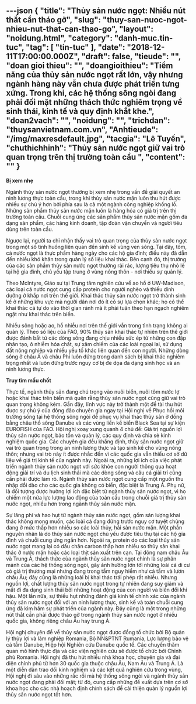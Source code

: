 ---json
{
    "title": "Thủy sản nước ngọt: Nhiều nút thắt cần tháo gỡ",
    "slug": "thuy-san-nuoc-ngot-nhieu-nut-that-can-thao-go",
    "layout": "noidung.html",
    "category": "danh-muc.tin-tuc",
    "tag": [
        "tin-tuc"
    ],
    "date": "2018-12-11T17:00:00.000Z",
    "draft": false,
    "tieude": "",
    "doan gioi thieu": "",
    "doangioithieu": "Tiềm năng của thủy sản nước ngọt rất lớn, vậy nhưng ngành hàng này vẫn chưa được phát triển tưng xứng. Trong khi, các hệ thống sông ngòi đang phải đối mặt những thách thức nghiêm trọng về sinh thái, kinh tế và quy định khắt khe.",
    "doan2vach": "",
    "noidung": "",
    "trichdan": "thuysanvietnam.com.vn",
    "Anhtieude": "/img/maxresdefault.jpg",
    "tacgia": "Lê Tuyến",
    "chuthichhinh": "Thủy sản nước ngọt giữ vai trò quan trọng trên thị trường toàn cầu ",
    "__content__": ""
}
---
<p><strong>Bị xem nhẹ</strong></p>

<p>Ng&agrave;nh thủy sản nước ngọt thường bị xem nhẹ trong vấn đề giải quyết an ninh lương thực to&agrave;n cầu, trong khi thủy sản nước mặn lu&ocirc;n thu h&uacute;t được nhiều sự ch&uacute; &yacute; hơn bởi ph&iacute;a sau l&agrave; cả một ng&agrave;nh c&ocirc;ng nghiệp khổng lồ. Những sản phẩm thủy sản nước mặn lu&ocirc;n l&agrave; h&agrave;ng h&oacute;a c&oacute; gi&aacute; trị tr&ecirc;n thị trường to&agrave;n cầu. Chuỗi cung ứng c&aacute;c sản phẩm thủy sản nước mặn gồm đa dạng sản phẩm, c&aacute;c h&atilde;ng kinh doanh, tập đo&agrave;n vận chuyển v&agrave; người ti&ecirc;u d&ugrave;ng tr&ecirc;n to&agrave;n cầu.</p>

<p>Ngược lại, người ta chỉ nhận thấy vai tr&ograve; quan trọng của thủy sản nước ngọt trong một số t&igrave;nh huống li&ecirc;n quan đến sinh kế v&ugrave;ng ven s&ocirc;ng. Tại đ&acirc;y, t&ocirc;m, c&aacute; nước ngọt l&agrave; thực phẩm h&agrave;ng ng&agrave;y cho c&aacute;c hộ gia đ&igrave;nh; điều n&agrave;y đ&atilde; dẫn đến nhiều kh&oacute; khăn trong quản l&yacute; số liệu khai th&aacute;c. B&ecirc;n cạnh đ&oacute;, thị trường của c&aacute;c sản phẩm thủy sản nước ngọt thường rải r&aacute;c, lượng ti&ecirc;u thụ nhỏ lẻ tại hộ gia đ&igrave;nh, chủ yếu tập trung ở v&ugrave;ng n&ocirc;ng th&ocirc;n - nơi thiếu sự quản l&yacute;.</p>

<p>Theo McIntyre, Gi&aacute;o sư tại Trung t&acirc;m nghi&ecirc;n cứu về ao hồ ở UW-Madison, c&aacute;c loại c&aacute; nước ngọt cung cấp protein cho người ngh&egrave;o v&agrave; thiếu dinh dưỡng ở khắp nơi tr&ecirc;n thế giới. Khai th&aacute;c thủy sản nước ngọt trở th&agrave;nh sinh kế ở những khu vực m&agrave; người d&acirc;n nơi đ&oacute; &iacute;t c&oacute; sự lựa chọn kh&aacute;c; họ c&oacute; thể khai th&aacute;c c&aacute; tự do v&agrave;o thời gian rảnh m&agrave; &iacute;t phải tu&acirc;n theo hạn ngạch nghi&ecirc;m ngặt như khai th&aacute;c tr&ecirc;n biển.</p>

<p>Nhiều s&ocirc;ng hoặc ao, hồ nhiều nơi tr&ecirc;n thế giới vẫn trong t&igrave;nh trạng kh&ocirc;ng ai quản l&yacute;. Theo số liệu của FAO, 90% thủy sản khai th&aacute;c tự nhi&ecirc;n tr&ecirc;n thế giới được đ&aacute;nh bắt từ c&aacute;c d&ograve;ng s&ocirc;ng đang chịu nhiều sức &eacute;p từ những con đập nh&acirc;n tạo, &ocirc; nhiễm h&oacute;a chất, sự x&acirc;m chiếm của c&aacute;c lo&agrave;i ngoại lai, sử dụng đất n&ocirc;ng nghiệp v&agrave; nhiều yếu tố kh&aacute;c li&ecirc;n quan đến con người. Những d&ograve;ng s&ocirc;ng ở ch&acirc;u &Aacute; v&agrave; ch&acirc;u Phi lu&ocirc;n đứng trong danh s&aacute;ch bị khai th&aacute;c nghi&ecirc;m trọng nhất v&agrave; lu&ocirc;n đứng trước nguy cơ bị đe dọa đa dạng sinh học v&agrave; an ninh lương thực.</p>

<p><strong>Truy t&igrave;m mấu chốt</strong></p>

<p>Thực tế, ng&agrave;nh thủy sản đang ch&uacute; trọng v&agrave;o nu&ocirc;i biển, nu&ocirc;i t&ocirc;m nước lợ hoặc khai th&aacute;c tr&ecirc;n biển m&agrave; qu&ecirc;n rằng thủy sản nước ngọt cũng giữ vai tr&ograve; quan trọng kh&ocirc;ng k&eacute;m. Gần đ&acirc;y, lĩnh vực n&agrave;y trở th&agrave;nh một đề t&agrave;i thu h&uacute;t được sự ch&uacute; &yacute; của đ&ocirc;ng đảo chuy&ecirc;n gia ngay tại Hội nghị về Phục hồi m&ocirc;i trường sống tại hệ thống s&ocirc;ng ng&ograve;i để phục vụ khai th&aacute;c thủy sản ở đồng bằng ch&acirc;u thổ s&ocirc;ng Danube v&agrave; c&aacute;c v&ugrave;ng liền kề biển Black Sea tại sự kiện EUROFISH của FAO. Hội nghị xoay xung quanh 4 chủ đề: Gi&aacute; trị nguồn lợi thủy sản nước ngọt, bảo tồn v&agrave; quản l&yacute;, c&aacute;c quy định v&agrave; chia sẻ kinh nghiệm quốc gia. C&aacute;c chuy&ecirc;n gia đều khẳng định, thủy sản nước ngọt giữ vai tr&ograve; quan trọng trong an ninh lương thực v&agrave; tạo sinh kế cho v&ugrave;ng n&ocirc;ng th&ocirc;n; nhưng vai tr&ograve; n&agrave;y &iacute;t được nhắc đến v&igrave; c&aacute;c quốc gia vẫn thiếu cơ sở dữ liệu về gi&aacute; trị kinh tế của ng&agrave;nh n&agrave;y. Ngo&agrave;i ra, những lợi &iacute;ch của việc ph&aacute;t triển ng&agrave;nh thủy sản nước ngọt với sức khỏe con người th&ocirc;ng qua hoạt động giải tr&iacute; v&agrave; du lịch sinh th&aacute;i m&agrave; c&aacute;c d&ograve;ng s&ocirc;ng v&agrave; c&acirc;u c&aacute; giải tr&iacute; cũng cần phải được l&agrave;m r&otilde;. Ng&agrave;nh thủy sản nước ngọt cung cấp một nguồn thu nhập dồi d&agrave;o cho c&aacute;c quốc gia kh&ocirc;ng c&oacute; biển, đặc biệt l&agrave; Trung &Aacute;. Phụ nữ, l&agrave; đối tượng được hưởng lợi &iacute;ch đặc biệt từ ng&agrave;nh thủy sản nước ngọt, v&igrave; họ chiếm một nửa lực lượng lao động của to&agrave;n cầu trong chuỗi gi&aacute; trị thủy sản nước ngọt, nhiều hơn trong ng&agrave;nh thủy sản nước mặn.</p>

<p>Sự l&atilde;ng ph&iacute; v&agrave; hao hụt từ ng&agrave;nh thủy sản nước ngọt, gồm sản lượng khai th&aacute;c kh&ocirc;ng mong muốn, c&aacute;c lo&agrave;i c&aacute; đang đứng trước nguy cơ tuyệt chủng đang ở mức thấp hơn nhiều so c&aacute;c lo&agrave;i thủy, hải sản nước mặn. Một phần nguy&ecirc;n nh&acirc;n l&agrave; do thủy sản nước ngọt chủ yếu được ti&ecirc;u thụ tại c&aacute;c hộ gia đ&igrave;nh v&agrave; chuỗi cung ứng ngắn hơn. Ngo&agrave;i ra, protein do c&aacute;c loại thủy sản nước ngọt mang lại c&oacute; dấu ch&acirc;n carbon thấp hơn nhiều so thủy sản khai th&aacute;c ở nước mặn hoặc c&aacute;c loại thịt sản xuất tr&ecirc;n cạn. Tại đ&ocirc;ng nam ch&acirc;u &Acirc;u v&agrave; Trung &Aacute;, th&aacute;ch thức của ng&agrave;nh thủy sản nước ngọt ch&iacute;nh l&agrave; sự ph&acirc;n mảnh của c&aacute;c hệ thống s&ocirc;ng ng&ograve;i, g&acirc;y ảnh hưởng lớn tới những lo&agrave;i c&aacute; di cư c&oacute; gi&aacute; trị thương mại nhưng đang trong tầm nguy hiểm như c&aacute; tầm v&agrave; lươn ch&acirc;u &Acirc;u; đ&acirc;y cũng l&agrave; những lo&agrave;i bị khai th&aacute;c tr&aacute;i ph&eacute;p rất nhiều. Nhưng nguồn lợi, chất lượng thủy sản nước ngọt trong tự nhi&ecirc;n đang suy giảm v&agrave; mất đi đa dạng sinh th&aacute;i bởi những hoạt động của con người v&agrave; biến đổi kh&iacute; hậu. Một lần nữa, sự thiếu hụt những đ&aacute;nh gi&aacute; kinh tế ch&iacute;nh x&aacute;c của ng&agrave;nh thủy sản nước ngọt đối với an ninh lương thực, sinh kế v&agrave; to&agrave;n chuỗi cung ứng đ&atilde; k&igrave;m h&atilde;m sự ph&aacute;t triển của ng&agrave;nh n&agrave;y. Đ&acirc;y cũng l&agrave; một trong những n&uacute;t thắt cần phải được th&aacute;o gỡ trong ng&agrave;nh thủy sản nước ngọt ở nhiều quốc gia, kh&ocirc;ng ri&ecirc;ng ch&acirc;u &Acirc;u hay trung &Aacute;.</p>

<p>Hội nghị chuy&ecirc;n đề về thủy sản nước ngọt được đồng tổ chức bởi Bộ quản l&yacute; thủy lợi v&agrave; l&acirc;m nghiệp Romania, Bộ NN&amp;PTNT Rumania, Lực lượng bảo vệ c&aacute; tầm Danube, Hiệp hội Nghi&ecirc;n cứu Danube quốc tế. C&aacute;c chuyến thăm quan m&ocirc; h&igrave;nh thực địa v&agrave; c&aacute;c viện nghi&ecirc;n cứu sẽ được tổ chức bởi Chỉnh phủ Romania. Hội nghị đ&atilde; thu h&uacute;t nhiều nh&agrave; khoa học, chuy&ecirc;n gia v&agrave; đại diện ch&iacute;nh phủ từ hơn 30 quốc gia thuộc ch&acirc;u &Acirc;u, Nam &Acirc;u v&agrave; Trung &Aacute;. L&agrave; một diễn đ&agrave;n trao đổi kinh nghiệm v&agrave; c&aacute;c kết quả nghi&ecirc;n cứu trong v&ugrave;ng, Hội nghị đi s&acirc;u v&agrave;o những rắc rối m&agrave; hệ thống s&ocirc;ng ng&ograve;i v&agrave; ng&agrave;nh thủy sản nước ngọt đang phải đối mặt; từ đ&oacute;, cung cấp những đề xuất dựa tr&ecirc;n cơ sở khoa học cho c&aacute;c nh&agrave; hoạch định ch&iacute;nh s&aacute;ch để cải thiện quản l&yacute; nguồn lợi thủy sản nước ngọt tốt hơn.&nbsp;</p>
